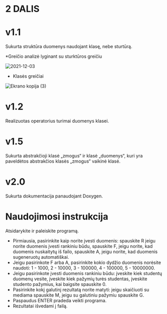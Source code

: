 # 2 DALIS

# v1.1

Sukurta struktūra duomenys naudojant klasę, nebe sturtūrą. 

*Greičio analizė lyginant su sturktūros greičiu

![2021-12-03](https://user-images.githubusercontent.com/91305186/149848937-c54f8e08-301e-4f09-921e-6177e48459dc.png)
* Klasės greičiai

![Ekrano kopija (3)](https://user-images.githubusercontent.com/91305186/150213092-618b04fd-412f-4be2-a726-6eb8937c6ed2.png)

# v1.2

Realizuotas operatorius turimai duomenys klasei. 

# v1.5

Sukurta abstrakčioji klasė „zmogus“ ir klasė „duomenys“, kuri yra paveldėtos abstrakčios klasės „zmogus“ vaikinė klasė.

# v2.0

Sukurta dokumentacija panaudojant Doxygen.

# Naudojimosi instrukcija

Atsidarykite ir paleiskite programą. 
* Pirmiausia, pasirinkite kaip norite įvesti duomenis: spauskite R jeigu norite duomenis įvesti rankiniu būdu, spauskite F, jeigu norite, kad duomenis nuskaitytų iš failo, spauskite A, jeigu norite, kad duomenis sugeneruotų automatiškai.
* Jeigu pasirinkote F arba A, pasirinkite kokio dydžio duomenis norėsite naudoti: 1 - 1000, 2 - 10000, 3 - 100000, 4 - 100000, 5 - 10000000.
* Jeigu pasirinkote įvesti duomenis rankiniu būdu: įveskite kiek studentų duomenų vesite, įveskite kiek pažymių turės studentas, įveskite studento pažymius, kai baigsite spauskite 0.
* Pasirinkite kokį galutinį rezultatą norite matyti: jeigu skaičiuoti su mediama spauskite M, jeigu su galutiniu pažymiu spauskite G.
* Paspaudus ENTER pradeda veikti programa. 
* Rezultatai išvedami į failą. 
